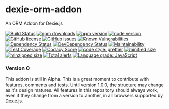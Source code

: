 # dexie-orm-addon
An ORM Addon for Dexie.js

[![Build Status](https://www.travis-ci.org/andrehtissot/dexie-orm-addon.svg?branch=master)](https://www.travis-ci.org/andrehtissot/dexie-orm-addon)
[![npm downloads](https://img.shields.io/npm/dt/dexie-orm-addon.svg)](https://www.npmjs.com/package/dexie-orm-addon)
[![npm version](https://img.shields.io/npm/v/dexie-orm-addon.svg)](https://www.npmjs.com/package/dexie-orm-addon)
[![node version](https://img.shields.io/node/v/dexie-orm-addon.svg)](https://www.npmjs.com/package/dexie-orm-addon)
[![GitHub license](https://img.shields.io/github/license/andrehtissot/dexie-orm-addon.svg)](https://github.com/andrehtissot/dexie-orm-addon/blob/master/LICENSE)
[![GitHub issues](https://img.shields.io/github/issues/andrehtissot/dexie-orm-addon.svg)](https://github.com/andrehtissot/dexie-orm-addon/issues)
[![Known Vulnerabilities](https://snyk.io/test/github/andrehtissot/dexie-orm-addon/badge.svg?targetFile=package.json)](https://snyk.io/test/github/andrehtissot/dexie-orm-addon?targetFile=package.json)
[![Dependency Status](https://img.shields.io/david/andrehtissot/dexie-orm-addon.svg)](https://david-dm.org/andrehtissot/dexie-orm-addon)
[![DevDependency Status](https://img.shields.io/david/dev/andrehtissot/dexie-orm-addon.svg)](https://david-dm.org/andrehtissot/dexie-orm-addon?type=dev)
[![Maintainability](https://api.codeclimate.com/v1/badges/f713e6d091832dea9764/maintainability)](https://codeclimate.com/github/andrehtissot/dexie-orm-addon/maintainability)
[![Test Coverage](https://api.codeclimate.com/v1/badges/f713e6d091832dea9764/test_coverage)](https://codeclimate.com/github/andrehtissot/dexie-orm-addon/test_coverage)
[![Codacy Score](https://api.codacy.com/project/badge/Grade/ed663f90fe3943758bfa34229fc2eaec)](https://app.codacy.com/app/andrehtissot/dexie-orm-addon?utm_source=github.com&utm_medium=referral&utm_content=andrehtissot/dexie-orm-addon&utm_campaign=Badge_Grade_Dashboard)
[![code style: prettier](https://img.shields.io/badge/code_style-prettier-ff69b4.svg)](https://github.com/prettier/prettier)
[![minified size](https://img.shields.io/bundlephobia/min/dexie-orm-addon.svg)](https://www.npmjs.com/package/dexie-orm-addon)
[![minzipped size](https://img.shields.io/bundlephobia/minzip/dexie-orm-addon.svg)](https://www.npmjs.com/package/dexie-orm-addon)
[![Total alerts](https://img.shields.io/lgtm/alerts/g/andrehtissot/dexie-orm-addon.svg?logo=lgtm&logoWidth=18)](https://lgtm.com/projects/g/andrehtissot/dexie-orm-addon/alerts/)
[![Language grade: JavaScript](https://img.shields.io/lgtm/grade/javascript/g/andrehtissot/dexie-orm-addon.svg?logo=lgtm&logoWidth=18)](https://lgtm.com/projects/g/andrehtissot/dexie-orm-addon/context:javascript)

### Version 0

This addon is still in Alpha.
This is a great moment to contribute with features, comments and tests.
Until version 1.0.0, the structure may change as it's design matures.
All features in this repository should always work, even if they change from a version to another, in all browsers supported by [Dexie.js](http://dexie.org/).
